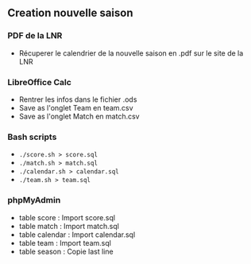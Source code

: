 ## Creation nouvelle saison
### PDF de la LNR
- Récuperer le calendrier de la nouvelle saison en .pdf sur le site de la LNR

### LibreOffice Calc
- Rentrer les infos dans le fichier .ods
- Save as l'onglet Team en team.csv
- Save as l'onglet Match en match.csv

### Bash scripts
- `./score.sh > score.sql`
- `./match.sh > match.sql`
- `./calendar.sh > calendar.sql`
- `./team.sh > team.sql`

### phpMyAdmin
- table score : Import score.sql
- table match : Import match.sql
- table calendar : Import calendar.sql
- table team : Import team.sql
- table season : Copie last line 

